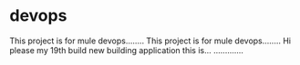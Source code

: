 # devops
This project is for mule devops........
This project is for mule devops........
Hi please my 19th build
new building application this is...
.............

